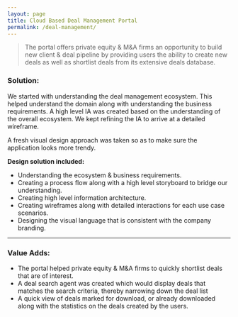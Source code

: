 ```yaml
---
layout: page
title: Cloud Based Deal Management Portal
permalink: /deal-management/
---
```

> The portal offers private equity & M&A firms an opportunity to build new client & deal pipeline by providing users the ability to create new deals as well as shortlist deals from its extensive deals database.

### Solution:
We started with understanding the deal management ecosystem. This helped understand the domain along with understanding the business requirements. A high level IA was created based on the understanding of the overall ecosystem. We kept refining the IA to arrive at a detailed wireframe.

A fresh visual design approach was taken so as to make sure the application looks more trendy.

**Design solution included:**

- Understanding the ecosystem & business requirements.
- Creating a process flow along with a high level storyboard to bridge our understanding.
- Creating high level information architecture.
- Creating wireframes along with detailed interactions for each use case scenarios.
- Designing the visual language that is consistent with the company branding.

***

### Value Adds:

- The portal helped private equity & M&A firms to quickly shortlist deals that are of interest.
- A deal search agent was created which would display deals that matches the search criteria, thereby narrowing down the deal list
- A quick view of deals marked for download, or already downloaded along with the statistics on the deals created by the users.